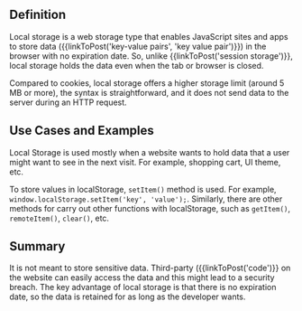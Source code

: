 ## Definition

Local storage is a web storage type that enables JavaScript sites and apps to store data ({{linkToPost('key-value pairs', 'key value pair')}}) in the browser with no expiration date. So, unlike {{linkToPost('session storage')}}, local storage holds the data even when the tab or browser is closed.

Compared to cookies, local storage offers a higher storage limit (around 5 MB or more), the syntax is straightforward, and it does not send data to the server during an HTTP request.

## Use Cases and Examples

Local Storage is used mostly when a website wants to hold data that a user might want to see in the next visit. For example, shopping cart, UI theme, etc.

To store values in localStorage, `setItem()` method is used. For example, `window.localStorage.setItem('key', 'value');`.
Similarly, there are other methods for carry out other functions with localStorage, such as `getItem()`, `remoteItem()`, `clear()`, etc.

## Summary

It is not meant to store sensitive data. Third-party ({{linkToPost('code')}} on the website can easily access the data and this might lead to a security breach. The key advantage of local storage is that there is no expiration date, so the data is retained for as long as the developer wants. 
